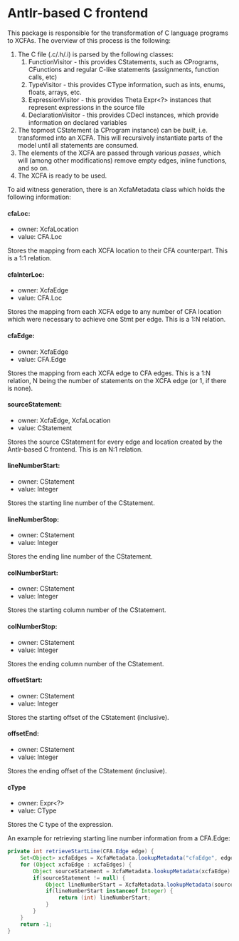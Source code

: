 # Antlr-based C frontend

This package is responsible for the transformation of C language programs to XCFAs. The overview of this process is the following:

1. The C file (.c/.h/.i) is parsed by the following classes:
    1. FunctionVisitor - this provides CStatements, such as CPrograms, CFunctions and regular C-like statements (assignments, function calls, etc)
    2. TypeVisitor - this provides CType information, such as ints, enums, floats, arrays, etc.
    3. ExpressionVisitor - this provides Theta Expr<?> instances that represent expressions in the source file
    4. DeclarationVisitor - this provides CDecl instances, which provide information on declared variables
2. The topmost CStatement (a CProgram instance) can be _built_, i.e. transformed into an XCFA. This will recursively instantiate parts of the model until all statements are consumed.
3. The elements of the XCFA are passed through various _passes_, which will (among other modifications) remove empty edges, inline functions, and so on.
4. The XCFA is ready to be used.

To aid witness generation, there is an XcfaMetadata class which holds the following information:

#### cfaLoc:
- owner: XcfaLocation
- value: CFA.Loc

Stores the mapping from each XCFA location to their CFA counterpart. This is a 1:1 relation.

#### cfaInterLoc:
- owner: XcfaEdge
- value: CFA.Loc
  
Stores the mapping from each XCFA edge to any number of CFA location which were necessary to achieve one Stmt per edge. This is a 1:N relation.

#### cfaEdge:
- owner: XcfaEdge
- value: CFA.Edge
  
Stores the mapping from each XCFA edge to CFA edges. This is a 1:N relation, N being the number of statements on the XCFA edge (or 1, if there is none).

#### sourceStatement:
- owner: XcfaEdge, XcfaLocation
- value: CStatement
  
Stores the source CStatement for every edge and location created by the Antlr-based C frontend. This is an N:1 relation.

#### lineNumberStart:
- owner: CStatement
- value: Integer 
  
Stores the starting line number of the CStatement.

#### lineNumberStop:
- owner: CStatement
- value: Integer
  
Stores the ending line number of the CStatement.

#### colNumberStart:
- owner: CStatement
- value: Integer
  
Stores the starting column number of the CStatement.

#### colNumberStop:
- owner: CStatement
- value: Integer
  
Stores the ending column number of the CStatement.

#### offsetStart:
- owner: CStatement
- value: Integer 
  
Stores the starting offset of the CStatement (inclusive).

#### offsetEnd:
- owner: CStatement
- value: Integer

Stores the ending offset of the CStatement (inclusive).

#### cType
- owner: Expr<?>
- value: CType

Stores the C type of the expression.

An example for retrieving starting line number information from a CFA.Edge:

``` java
private int retrieveStartLine(CFA.Edge edge) {
    Set<Object> xcfaEdges = XcfaMetadata.lookupMetadata("cfaEdge", edge);
    for (Object xcfaEdge : xcfaEdges) {
        Object sourceStatement = XcfaMetadata.lookupMetadata(xcfaEdge).get("sourceStatement");
        if(sourceStatement != null) {
            Object lineNumberStart = XcfaMetadata.lookupMetadata(sourceStatement).get("lineNumberStart");
            if(lineNumberStart instanceof Integer) {
                return (int) lineNumberStart;
            }
        }
    }
    return -1;
}
```
